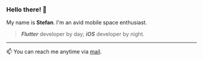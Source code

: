 ### Hello there! 👋

My name is **Stefan**. I'm an avid mobile space enthusiast.

> **_Flutter_** developer by day; **_iOS_** developer by night.

---

📫 You can reach me anytime via [mail](mailto:hello@zwett.co).
